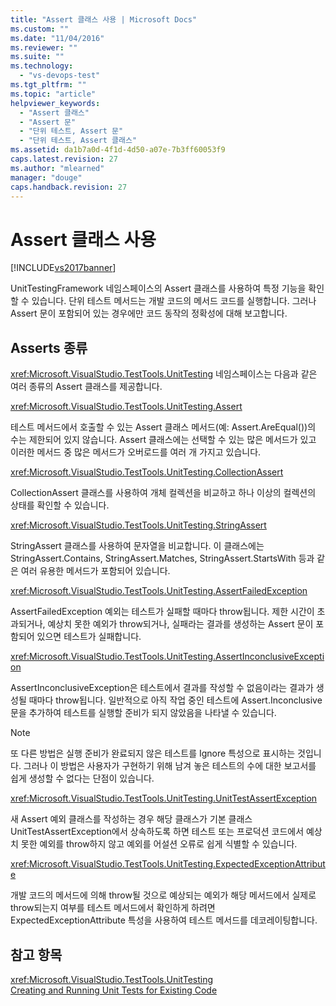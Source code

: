 ```yaml
---
title: "Assert 클래스 사용 | Microsoft Docs"
ms.custom: ""
ms.date: "11/04/2016"
ms.reviewer: ""
ms.suite: ""
ms.technology: 
  - "vs-devops-test"
ms.tgt_pltfrm: ""
ms.topic: "article"
helpviewer_keywords: 
  - "Assert 클래스"
  - "Assert 문"
  - "단위 테스트, Assert 문"
  - "단위 테스트, Assert 클래스"
ms.assetid: da1b7a0d-4f1d-4d50-a07e-7b3ff60053f9
caps.latest.revision: 27
ms.author: "mlearned"
manager: "douge"
caps.handback.revision: 27
---
```

# Assert 클래스 사용
[!INCLUDE[vs2017banner](../code-quality/includes/vs2017banner.md)]

UnitTestingFramework 네임스페이스의 Assert 클래스를 사용하여 특정 기능을 확인할 수 있습니다.  단위 테스트 메서드는 개발 코드의 메서드 코드를 실행합니다. 그러나 Assert 문이 포함되어 있는 경우에만 코드 동작의 정확성에 대해 보고합니다.  
  
## Asserts 종류  
 <xref:Microsoft.VisualStudio.TestTools.UnitTesting> 네임스페이스는 다음과 같은 여러 종류의 Assert 클래스를 제공합니다.  
  
 <xref:Microsoft.VisualStudio.TestTools.UnitTesting.Assert>  
  
 테스트 메서드에서 호출할 수 있는 Assert 클래스 메서드\(예: Assert.AreEqual\(\)\)의 수는 제한되어 있지 않습니다.  Assert 클래스에는 선택할 수 있는 많은 메서드가 있고 이러한 메서드 중 많은 메서드가 오버로드를 여러 개 가지고 있습니다.  
  
 <xref:Microsoft.VisualStudio.TestTools.UnitTesting.CollectionAssert>  
  
 CollectionAssert 클래스를 사용하여 개체 컬렉션을 비교하고 하나 이상의 컬렉션의 상태를 확인할 수 있습니다.  
  
 <xref:Microsoft.VisualStudio.TestTools.UnitTesting.StringAssert>  
  
 StringAssert 클래스를 사용하여 문자열을 비교합니다.  이 클래스에는 StringAssert.Contains, StringAssert.Matches, StringAssert.StartsWith 등과 같은 여러 유용한 메서드가 포함되어 있습니다.  
  
 <xref:Microsoft.VisualStudio.TestTools.UnitTesting.AssertFailedException>  
  
 AssertFailedException 예외는 테스트가 실패할 때마다 throw됩니다.  제한 시간이 초과되거나, 예상치 못한 예외가 throw되거나, 실패라는 결과를 생성하는 Assert 문이 포함되어 있으면 테스트가 실패합니다.  
  
 <xref:Microsoft.VisualStudio.TestTools.UnitTesting.AssertInconclusiveException>  
  
 AssertInconclusiveException은 테스트에서 결과를 작성할 수 없음이라는 결과가 생성될 때마다 throw됩니다.  일반적으로 아직 작업 중인 테스트에 Assert.Inconclusive 문을 추가하여 테스트를 실행할 준비가 되지 않았음을 나타낼 수 있습니다.  
  
> [!NOTE]
>  또 다른 방법은 실행 준비가 완료되지 않은 테스트를 Ignore 특성으로 표시하는 것입니다.  그러나 이 방법은 사용자가 구현하기 위해 남겨 놓은 테스트의 수에 대한 보고서를 쉽게 생성할 수 없다는 단점이 있습니다.  
  
 <xref:Microsoft.VisualStudio.TestTools.UnitTesting.UnitTestAssertException>  
  
 새 Assert 예외 클래스를 작성하는 경우 해당 클래스가 기본 클래스 UnitTestAssertException에서 상속하도록 하면 테스트 또는 프로덕션 코드에서 예상치 못한 예외를 throw하지 않고 예외를 어설션 오류로 쉽게 식별할 수 있습니다.  
  
 <xref:Microsoft.VisualStudio.TestTools.UnitTesting.ExpectedExceptionAttribute>  
  
 개발 코드의 메서드에 의해 throw될 것으로 예상되는 예외가 해당 메서드에서 실제로 throw되는지 여부를 테스트 메서드에서 확인하게 하려면 ExpectedExceptionAttribute 특성을 사용하여 테스트 메서드를 데코레이팅합니다.  
  
## 참고 항목  
 <xref:Microsoft.VisualStudio.TestTools.UnitTesting>   
 [Creating and Running Unit Tests for Existing Code](http://msdn.microsoft.com/ko-kr/e8370b93-085b-41c9-8dec-655bd886f173)